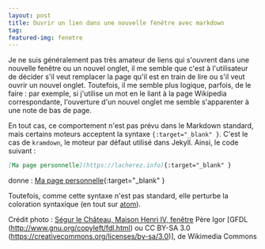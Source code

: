 ```yaml
---
layout: post
title: Ouvrir un lien dans une nouvelle fenêtre avec markdown
tag:
featured-img: fenetre
---
```

Je ne suis généralement pas très amateur de liens qui s'ouvrent dans une nouvelle fenêtre ou un nouvel onglet, il me semble que c'est à l'utilisateur de décider s'il veut remplacer la page qu'il est en train de lire ou s'il veut ouvrir un nouvel onglet. Toutefois, il me semble plus logique, parfois, de le faire : par exemple, si j'utilise un mot en le liant à la page Wikipedia correspondante, l'ouverture d'un nouvel onglet me semble s'apparenter à une note de bas de page.

En tout cas, ce comportement n'est pas prévu dans le Markdown standard, mais certains moteurs acceptent la syntaxe `{:target="_blank" }`. C'est le cas de `kramdown`, le moteur par défaut utilisé dans Jekyll. Ainsi, le code suivant :

```markdown
[Ma page personnelle](https://lacherez.info){:target="_blank" }
```
donne :
[Ma page personnelle](https://lacherez.info){:target="_blank" }

Toutefois, comme cette syntaxe n'est pas standard, elle perturbe la coloration syntaxique (en tout sur [atom](https://atom.io)).

Crédit photo : [Ségur le Château, Maison Henri IV, fenêtre](https://commons.wikimedia.org/wiki/File:S%C3%A9gur_le_Ch%C3%A2teau_maison_Henri_IV_fen%C3%AAtre.JPG) Père Igor [GFDL (<http://www.gnu.org/copyleft/fdl.html>) ou CC BY-SA 3.0 (<https://creativecommons.org/licenses/by-sa/3.0>)], de Wikimedia Commons

